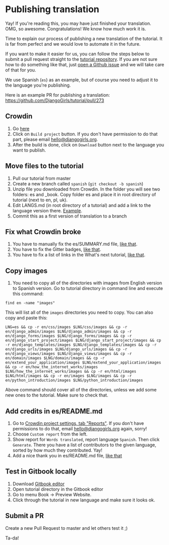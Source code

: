 # Publishing translation

Yay! If you're reading this, you may have just finished your translation. OMG, so awesome. Congratulations! We know how much work it is.

Time to explain our process of publishing a new translation of the tutorial. It is far from perfect and we would love to automate it in the future.

If you want to make it easier for us, you can follow the steps below to submit a pull request straight to the [tutorial repository](https://github.com/DjangoGirls/tutorial). If you are not sure how to do something like that, just [open a Github issue](https://github.com/DjangoGirls/tutorial/issues/new) and we will take care of that for you.

We use Spanish (`es`) as an example, but of course you need to adjust it to the language you're publishing.

Here is an example PR for publishing a translation: https://github.com/DjangoGirls/tutorial/pull/273

Crowdin
-------

1. Go [here](https://crowdin.com/project/django-girls-tutorial/settings#translations)
2. Click on `Build project` button. If you don't have permission to do that part, please email [hello@djangogirls.org](mailto:hello@djangogirls.org).
3. After the build is done, click on `Download` button next to the language you want to publish.

Move files to the tutorial
-------------

1. Pull our tutorial from master
2. Create a new branch called `spanish` (`git checkout -b spanish`)
3. Unzip file you downloaded from Crowdin. In the folder you will see two folders: es and _book. Copy folder es and place it in root directory of tutorial (next to en, pl, uk).
4. Edit LANGS.md (in root directory of a tutorial) and add a link to the language version there. [Example](https://github.com/DjangoGirls/tutorial/commit/569f10512bb5642661093dcbcc0ed7683d65cb38).
5. Commit this as a first version of translation to a branch

Fix what Crowdin broke
-----------

1. You have to manually fix the es/SUMMARY.md file, [like that](https://github.com/DjangoGirls/tutorial/commit/b2fd8cd538db5107f9fb809282e0970f494a9314).
2. You have to fix the Gitter badges, [like that](https://github.com/DjangoGirls/tutorial/commit/82322d14b15a85aab36f379c747055d9d0219e52).
3. You have to fix a list of links in the What's next tutorial, [like that](https://github.com/DjangoGirls/tutorial/commit/9d47e214bb9e96b41f95be6c5010ff2138db4041).

Copy images
--------


1. You need to copy all of the directories with images from English version to Spanish version. Go to tutorial directory in command line and execute this command:

```
find en -name "images"
```

This will list all of the `images` directories you need to copy. You can also copy and paste this:

```
LNG=es && cp -r en/css/images $LNG/css/images && cp -r en/django_admin/images $LNG/django_admin/images && cp -r en/django_forms/images $LNG/django_forms/images && cp -r en/django_start_project/images $LNG/django_start_project/images && cp -r en/django_templates/images $LNG/django_templates/images && cp -r en/django_urls/images $LNG/django_urls/images && cp -r en/django_views/images $LNG/django_views/images && cp -r en/domain/images $LNG/domain/images && cp -r en/extend_your_application/images $LNG/extend_your_application/images && cp -r en/how_the_internet_works/images $LNG/how_the_internet_works/images && cp -r en/html/images $LNG/html/images && cp -r en/images $LNG/images && cp -r en/python_introduction/images $LNG/python_introduction/images
```
Above command should cover all of the directories, unless we add some new ones to the tutorial. Make sure to check that.

Add credits in es/README.md
-------

1. Go to [Crowdin project settings, tab "Reports"](https://crowdin.com/project/django-girls-tutorial/settings#reports-details). If you don't have permissions to do that, email [hello@djangogirls.org](mailto:hello@djangogirls.org) again, sorry!
2. Choose `Custom report` from the left.
3. Show report for `Words translated`, report language `Spanish`. Then click `Generate`. There you have a list of contributors to the given language, sorted by how much they contributed. Yay!
4. Add a nice thank you in es/README.md file, [like that](https://github.com/DjangoGirls/tutorial/commit/4a12f8f554c842d8dc0a8484b768e4f2e7afec2e)

Test in Gitbook locally
------

1. Download [Gitbook editor](https://github.com/GitbookIO/editor)
2. Open tutorial directory in the Gitbook editor
3. Go to menu Book -> Preview Website.
4. Click through the tutorial in new language and make sure it looks ok.

Submit a PR
-----------

Create a new Pull Request to master and let others test it ;)

Ta-da!
